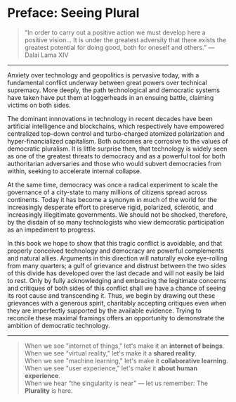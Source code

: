# Preface: Seeing Plural

> “In order to carry out a positive action we must develop here a positive vision… It is under the greatest adversity that there exists the greatest potential for doing good, both for oneself and others.” — Dalai Lama XIV

---

Anxiety over technology and geopolitics is pervasive today, with a fundamental conflict underway between great powers over technical supremacy.  More deeply, the path technological and democratic systems have taken have put them at loggerheads in an ensuing battle, claiming victims on both sides.


The dominant innnovations in technology in recent decades have been artificial intelligence and blockchains, which respectively have empowered centralized top-down control and turbo-charged atomized polarization and hyper-financialized capitalism.  Both outcomes are corrosive to the values of democratic pluralism.  It is little surprise then, that technology is widely seen as one of the greatest threats to democracy and as a powerful tool for both authoritarian adversaries and those who would subvert democracies from within, seeking to accelerate internal collapse.


At the same time, democracy was once a radical experiment to scale the governance of a city-state to many millions of citizens spread across continents.  Today it has become a synonym in much of the world for the increasingly desperate effort to preserve rigid, polarized, sclerotic, and increasingly illegitimate governments. We should not be shocked, therefore, by the disdain of so many technologists who view democratic participation as an impediment to progress.


In this book we hope to show that this tragic conflict is avoidable, and that properly conceived technology and democracy are powerful complements and natural allies. Arguments in this direction will naturally evoke eye-rolling from many quarters; a gulf of grievance and distrust between the two sides of this divide has developed over the last decade and will not easily be laid to rest.  Only by fully acknowledging and embracing the legitimate concerns and critiques of both sides of this conflict shall we have a chance of seeing its root cause and transcending it.  Thus, we begin by drawing out these grievances with a generous spirit, charitably accepting critiques even when they are imperfectly supported by the available evidence.  Trying to reconcile these maximal framings offers an opportunity to demonstrate the ambition of democratic technology.


---

> When we see "internet of things," let's make it an **internet of beings**.<br> 
> When we see "virtual reality," let's make it a **shared reality**.<br>
> When we see "machine learning," let's make it **collaborative learning**.<br>
> When we see "user experience," let's make it **about human experience**.<br>
> When we hear “the singularity is near” — let us remember: The **Plurality** is here.


